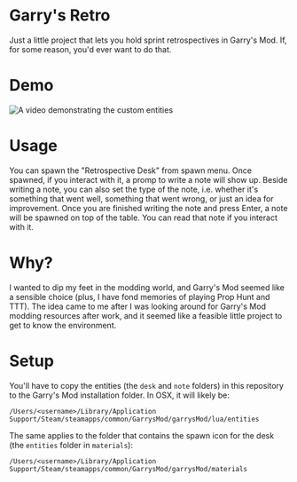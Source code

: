 # Garry's Retro

Just a little project that lets you hold sprint retrospectives in Garry's Mod. If, for some reason, you'd ever want to do that.

# Demo

![A video demonstrating the custom entities](https://vimeo.com/837219984?share=copy)

# Usage

You can spawn the "Retrospective Desk" from spawn menu. Once spawned, if you interact with it, a promp to write a note will show up. Beside writing a note, you can also set the type of the note, i.e. whether it's something that went well, something that went wrong, or just an idea for improvement. Once you are finished writing the note and press Enter, a note will be spawned on top of the table. You can read that note if you interact with it.

# Why?

I wanted to dip my feet in the modding world, and Garry's Mod seemed like a sensible choice (plus, I have fond memories of playing Prop Hunt and TTT). The idea came to me after I was looking around for Garry's Mod modding resources after work, and it seemed like a feasible little project to get to know the environment.

# Setup

You'll have to copy the entities (the `desk` and `note` folders) in this repository to the Garry's Mod installation folder. In OSX, it will likely be:

```
/Users/<username>/Library/Application Support/Steam/steamapps/common/GarrysMod/garrysMod/lua/entities
```

The same applies to the folder that contains the spawn icon for the desk (the `entities` folder in `materials`):

```
/Users/<username>/Library/Application Support/Steam/steamapps/common/GarrysMod/garrysMod/materials
```
